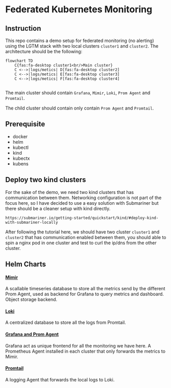 # Federated Kubernetes Monitoring
## Instruction

This repo contains a demo setup for federated monitoring (no alerting) using the LGTM stack with two local clusters `cluster1` and `cluster2`. The architecture should be the following:

```mermaid
flowchart TD
    C{fas:fa-desktop cluster1<br/>Main cluster}
    C <-->|logs/metics| D[fas:fa-desktop cluster2]
    C <-->|logs/metics| E[fas:fa-desktop cluster3]
    C <-->|logs/metics| F[fas:fa-desktop cluster4]
  
```
The main cluster should contain `Grafana`, `Mimir`, `Loki`, `Prom Agent` and `Promtail`.

The child cluster should contain only contain `Prom Agent` and `Promtail`.


## Prerequisite
  - docker
  - helm
  - kubectl
  - kind
  - kubectx
  - kubens

## Deploy two kind clusters
For the sake of the demo, we need two kind clusters that has communication between them. Networking configuration is not part of the focus here, so I have decided to use a easy solution with Submariner but there should be a cleaner setup with kind directly.

`https://submariner.io/getting-started/quickstart/kind/#deploy-kind-with-submariner-locally`

After following the tutorial here, we should have two cluster `cluster1` and `cluster2` that has communication enabled between them, you should able to spin a nginx pod in one cluster and test to curl the ip/dns from the other cluster.

## Helm Charts
#### [Mimir](mimir/README.md)
A scallable timeseries database to store all the metrics send by the different Prom Agent, used as backend for Grafana to query metrics and dashboard. Object storage backend.
#### [Loki](loki/README.md)
A centralized database to store all the logs from Promtail.
#### [Grafana and Prom Agent](kube-prom-stack/README.md)
Grafana act as unique frontend for all the monitoring we have here.
A Prometheus Agent installed in each cluster that only forwards the metrics to Mimir.
#### [Promtail](promtail/README.md)
A logging Agent that forwards the local logs to Loki.

